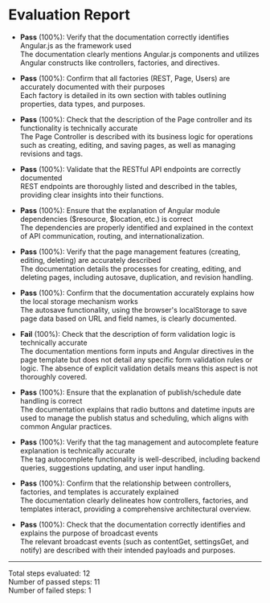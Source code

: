# Evaluation Report

- **Pass** (100%): Verify that the documentation correctly identifies Angular.js as the framework used  
  The documentation clearly mentions Angular.js components and utilizes Angular constructs like controllers, factories, and directives.

- **Pass** (100%): Confirm that all factories (REST, Page, Users) are accurately documented with their purposes  
  Each factory is detailed in its own section with tables outlining properties, data types, and purposes.

- **Pass** (100%): Check that the description of the Page controller and its functionality is technically accurate  
  The Page Controller is described with its business logic for operations such as creating, editing, and saving pages, as well as managing revisions and tags.

- **Pass** (100%): Validate that the RESTful API endpoints are correctly documented  
  REST endpoints are thoroughly listed and described in the tables, providing clear insights into their functions.

- **Pass** (100%): Ensure that the explanation of Angular module dependencies ($resource, $location, etc.) is correct  
  The dependencies are properly identified and explained in the context of API communication, routing, and internationalization.

- **Pass** (100%): Verify that the page management features (creating, editing, deleting) are accurately described  
  The documentation details the processes for creating, editing, and deleting pages, including autosave, duplication, and revision handling.

- **Pass** (100%): Confirm that the documentation accurately explains how the local storage mechanism works  
  The autosave functionality, using the browser's localStorage to save page data based on URL and field names, is clearly documented.

- **Fail** (100%): Check that the description of form validation logic is technically accurate  
  The documentation mentions form inputs and Angular directives in the page template but does not detail any specific form validation rules or logic. The absence of explicit validation details means this aspect is not thoroughly covered.

- **Pass** (100%): Ensure that the explanation of publish/schedule date handling is correct  
  The documentation explains that radio buttons and datetime inputs are used to manage the publish status and scheduling, which aligns with common Angular practices.

- **Pass** (100%): Verify that the tag management and autocomplete feature explanation is technically accurate  
  The tag autocomplete functionality is well-described, including backend queries, suggestions updating, and user input handling.

- **Pass** (100%): Confirm that the relationship between controllers, factories, and templates is accurately explained  
  The documentation clearly delineates how controllers, factories, and templates interact, providing a comprehensive architectural overview.

- **Pass** (100%): Check that the documentation correctly identifies and explains the purpose of broadcast events  
  The relevant broadcast events (such as contentGet, settingsGet, and notify) are described with their intended payloads and purposes.

---

Total steps evaluated: 12  
Number of passed steps: 11  
Number of failed steps: 1